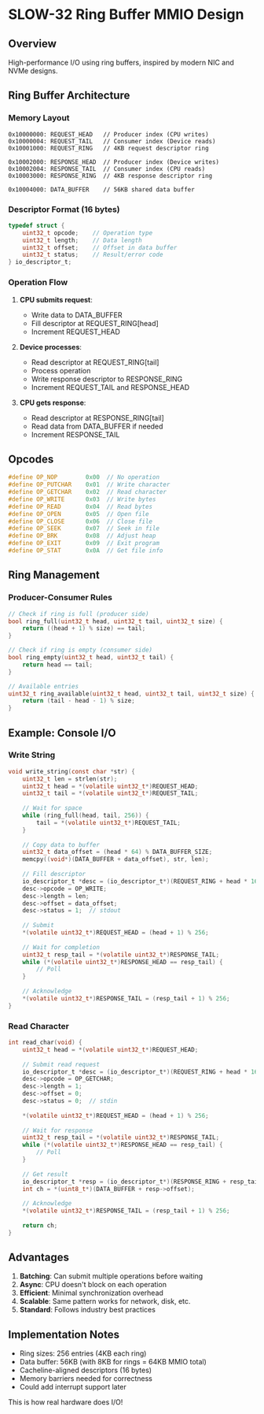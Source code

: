 # SLOW-32 Ring Buffer MMIO Design

## Overview
High-performance I/O using ring buffers, inspired by modern NIC and NVMe designs.

## Ring Buffer Architecture

### Memory Layout
```
0x10000000: REQUEST_HEAD   // Producer index (CPU writes)
0x10000004: REQUEST_TAIL   // Consumer index (Device reads)
0x10001000: REQUEST_RING   // 4KB request descriptor ring

0x10002000: RESPONSE_HEAD  // Producer index (Device writes)  
0x10002004: RESPONSE_TAIL  // Consumer index (CPU reads)
0x10003000: RESPONSE_RING  // 4KB response descriptor ring

0x10004000: DATA_BUFFER    // 56KB shared data buffer
```

### Descriptor Format (16 bytes)
```c
typedef struct {
    uint32_t opcode;    // Operation type
    uint32_t length;    // Data length
    uint32_t offset;    // Offset in data buffer
    uint32_t status;    // Result/error code
} io_descriptor_t;
```

### Operation Flow
1. **CPU submits request**:
   - Write data to DATA_BUFFER
   - Fill descriptor at REQUEST_RING[head]
   - Increment REQUEST_HEAD

2. **Device processes**:
   - Read descriptor at REQUEST_RING[tail]
   - Process operation
   - Write response descriptor to RESPONSE_RING
   - Increment REQUEST_TAIL and RESPONSE_HEAD

3. **CPU gets response**:
   - Read descriptor at RESPONSE_RING[tail]
   - Read data from DATA_BUFFER if needed
   - Increment RESPONSE_TAIL

## Opcodes

```c
#define OP_NOP        0x00  // No operation
#define OP_PUTCHAR    0x01  // Write character
#define OP_GETCHAR    0x02  // Read character  
#define OP_WRITE      0x03  // Write bytes
#define OP_READ       0x04  // Read bytes
#define OP_OPEN       0x05  // Open file
#define OP_CLOSE      0x06  // Close file
#define OP_SEEK       0x07  // Seek in file
#define OP_BRK        0x08  // Adjust heap
#define OP_EXIT       0x09  // Exit program
#define OP_STAT       0x0A  // Get file info
```

## Ring Management

### Producer-Consumer Rules
```c
// Check if ring is full (producer side)
bool ring_full(uint32_t head, uint32_t tail, uint32_t size) {
    return ((head + 1) % size) == tail;
}

// Check if ring is empty (consumer side)
bool ring_empty(uint32_t head, uint32_t tail) {
    return head == tail;
}

// Available entries
uint32_t ring_available(uint32_t head, uint32_t tail, uint32_t size) {
    return (tail - head - 1) % size;
}
```

## Example: Console I/O

### Write String
```c
void write_string(const char *str) {
    uint32_t len = strlen(str);
    uint32_t head = *(volatile uint32_t*)REQUEST_HEAD;
    uint32_t tail = *(volatile uint32_t*)REQUEST_TAIL;
    
    // Wait for space
    while (ring_full(head, tail, 256)) {
        tail = *(volatile uint32_t*)REQUEST_TAIL;
    }
    
    // Copy data to buffer
    uint32_t data_offset = (head * 64) % DATA_BUFFER_SIZE;
    memcpy((void*)(DATA_BUFFER + data_offset), str, len);
    
    // Fill descriptor
    io_descriptor_t *desc = (io_descriptor_t*)(REQUEST_RING + head * 16);
    desc->opcode = OP_WRITE;
    desc->length = len;
    desc->offset = data_offset;
    desc->status = 1;  // stdout
    
    // Submit
    *(volatile uint32_t*)REQUEST_HEAD = (head + 1) % 256;
    
    // Wait for completion
    uint32_t resp_tail = *(volatile uint32_t*)RESPONSE_TAIL;
    while (*(volatile uint32_t*)RESPONSE_HEAD == resp_tail) {
        // Poll
    }
    
    // Acknowledge
    *(volatile uint32_t*)RESPONSE_TAIL = (resp_tail + 1) % 256;
}
```

### Read Character
```c
int read_char(void) {
    uint32_t head = *(volatile uint32_t*)REQUEST_HEAD;
    
    // Submit read request
    io_descriptor_t *desc = (io_descriptor_t*)(REQUEST_RING + head * 16);
    desc->opcode = OP_GETCHAR;
    desc->length = 1;
    desc->offset = 0;
    desc->status = 0;  // stdin
    
    *(volatile uint32_t*)REQUEST_HEAD = (head + 1) % 256;
    
    // Wait for response
    uint32_t resp_tail = *(volatile uint32_t*)RESPONSE_TAIL;
    while (*(volatile uint32_t*)RESPONSE_HEAD == resp_tail) {
        // Poll
    }
    
    // Get result
    io_descriptor_t *resp = (io_descriptor_t*)(RESPONSE_RING + resp_tail * 16);
    int ch = *(uint8_t*)(DATA_BUFFER + resp->offset);
    
    // Acknowledge
    *(volatile uint32_t*)RESPONSE_TAIL = (resp_tail + 1) % 256;
    
    return ch;
}
```

## Advantages

1. **Batching**: Can submit multiple operations before waiting
2. **Async**: CPU doesn't block on each operation
3. **Efficient**: Minimal synchronization overhead
4. **Scalable**: Same pattern works for network, disk, etc.
5. **Standard**: Follows industry best practices

## Implementation Notes

- Ring sizes: 256 entries (4KB each ring)
- Data buffer: 56KB (with 8KB for rings = 64KB MMIO total)
- Cacheline-aligned descriptors (16 bytes)
- Memory barriers needed for correctness
- Could add interrupt support later

This is how real hardware does I/O!